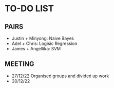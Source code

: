 # TO-DO LIST

## PAIRS
- Justin + Minyong: Naive Bayes
- Adel + Chris: Logisic Regression
- James + Angellika: SVM

## MEETING
- 27/12/22 Organised groups and divided up work
- 30/12/22

